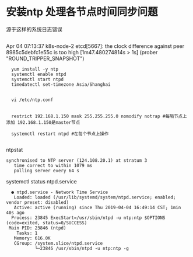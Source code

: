 # 安装ntp 处理各节点时间同步问题

源于这样的系统日志错误
```

```
Apr 04 07:13:37 k8s-node-2 etcd[5667]: the clock difference against peer 8985c5debfc1e55c is too high [1m47.480274814s > 1s] (prober "ROUND_TRIPPER_SNAPSHOT")

```
  yum install -y ntp
  systemctl enable ntpd
  systemctl start ntpd
  timedatectl set-timezone Asia/Shanghai 


  vi /etc/ntp.conf
  

  restrict 192.168.1.150 mask 255.255.255.0 nomodify notrap #每隔节点上添加 192.168.1.150是master节点
  
  systemctl restart ntpd #在每个节点上操作
  
```

ntpstat

```
synchronised to NTP server (124.108.20.1) at stratum 3 
   time correct to within 1079 ms
   polling server every 64 s
```

systemctl status ntpd.service

```
  ● ntpd.service - Network Time Service
   Loaded: loaded (/usr/lib/systemd/system/ntpd.service; enabled; vendor preset: disabled)
   Active: active (running) since Thu 2019-04-04 16:49:14 CST; 1min 40s ago
  Process: 23845 ExecStart=/usr/sbin/ntpd -u ntp:ntp $OPTIONS (code=exited, status=0/SUCCESS)
 Main PID: 23846 (ntpd)
    Tasks: 1
   Memory: 616.0K
   CGroup: /system.slice/ntpd.service
           └─23846 /usr/sbin/ntpd -u ntp:ntp -g
           
```
